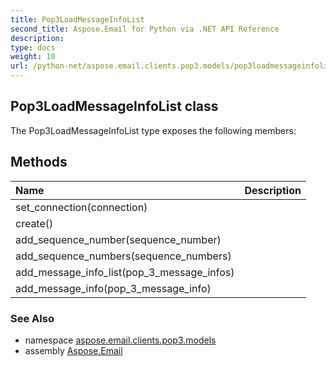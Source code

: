 ```yaml
---
title: Pop3LoadMessageInfoList
second_title: Aspose.Email for Python via .NET API Reference
description: 
type: docs
weight: 10
url: /python-net/aspose.email.clients.pop3.models/pop3loadmessageinfolist/
---
```


## Pop3LoadMessageInfoList class



The Pop3LoadMessageInfoList type exposes the following members:
## Methods
| Name | Description |
| :- | :- |
|set_connection(connection)|  |
|create()|  |
|add_sequence_number(sequence_number)|  |
|add_sequence_numbers(sequence_numbers)|  |
|add_message_info_list(pop_3_message_infos)|  |
|add_message_info(pop_3_message_info)|  |

### See Also

* namespace [aspose.email.clients.pop3.models](/email/python-net/aspose.email.clients.pop3.models/)
* assembly [Aspose.Email](/email/python-net/)

